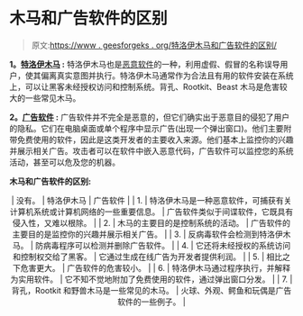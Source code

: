 # 木马和广告软件的区别

> 原文:[https://www . geesforgeks . org/特洛伊木马和广告软件的区别/](https://www.geeksforgeeks.org/difference-between-trojan-horse-and-adware/)

**1。[特洛伊木马](https://www.geeksforgeeks.org/trojan-horse-and-trap-door/) :**
特洛伊木马也是[恶意软件](https://www.geeksforgeeks.org/malware-and-its-types/)的一种，利用虚假、假冒的名称误导用户，使其偏离真实意图并执行。特洛伊木马通常作为合法且有用的软件安装在系统上，可以让黑客未经授权访问和控制系统。背孔、Rootkit、Beast 木马是危害较大的一些常见木马。

**2。[广告软件](https://www.geeksforgeeks.org/threats-to-information-security/) :**
广告软件并不完全是恶意的，但它们确实出于恶意目的侵犯了用户的隐私。它们在电脑桌面或单个程序中显示广告(出现一个弹出窗口)。他们主要附带免费使用的软件，因此是这类开发者的主要收入来源。他们基本上监控你的兴趣并展示相关广告。攻击者可以在软件中嵌入恶意代码，广告软件可以监控您的系统活动，甚至可以危及您的机器。

**木马和广告软件的区别:**

<center>

| 没有。 | 特洛伊木马 | 广告软件 |
| 1. | 特洛伊木马是一种恶意软件，可捕获有关计算机系统或计算机网络的一些重要信息。 | 广告软件类似于间谍软件，它既具有侵入性，又难以根除。 |
| 2. | 木马的主要目的是控制系统的活动。 | 广告软件的主要目的是监控你的兴趣并展示相关广告。 |
| 3. | 反病毒软件会检测到特洛伊木马。 | 防病毒程序可以检测并删除广告软件。 |
| 4. | 它还将未经授权的系统访问和控制权交给了黑客。 | 它通过生成在线广告为开发者提供利润。 |
| 5. | 相比之下危害更大。 | 广告软件的危害较小。 |
| 6. | 特洛伊木马通过程序执行，并解释为实用软件。 | 它不知不觉地附加了免费使用的软件，通过弹出窗口分发。 |
| 7. | 背孔，Rootkit 和野兽木马是一些常见的木马。 | 火球、外观、鳄鱼和玩偶是广告软件的一些例子。 |

</center>